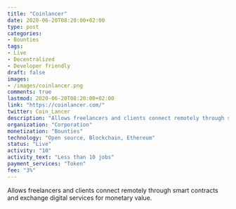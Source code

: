 ```yaml
---
title: "Coinlancer"
date: 2020-06-20T08:20:00+02:00
type: post
categories:
- Bounties
tags:
- Live
- Decentralized
- Developer friendly 
draft: false
images:
- /images/coinlancer.png
comments: true
lastmod: 2020-06-20T08:20:00+02:00
link: "https://coinlancer.com/"
twitter: Coin_Lancer
description: "Allows freelancers and clients connect remotely through smart contracts and exchange digital services for monetary value."
organization: "Corporation"
monetization: "Bounties"
technology: "Open source, Blockchain, Ethereum"
status: "Live"
activity: "10"
activity_text: "Less than 10 jobs"
payment_services: "Token"
fee: "3%"
---
```


Allows freelancers and clients connect remotely through smart contracts and exchange digital services for monetary value. <!--more-->


